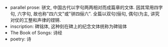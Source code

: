 - parallel prose: 骈文, 中国古代以字句两两相对而成篇章的文体. 因其常用四字句, 六字句, 故也称"四六文"或"骈四俪六". 全篇以双句(俪句, 偶句)为主, 讲究对仗的工整和声律的铿锵.
- inscription: 碑铭体, 这种刻在碑上的纪念文体统称为碑铭体
- The Book of Songs: 诗经
- poetry: 诗

